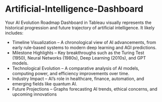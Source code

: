 # Artificial-Intelligence-Dashboard

Your AI Evolution Roadmap Dashboard in Tableau visually represents the historical progression and future trajectory of artificial intelligence. It likely includes:

- Timeline Visualization – A chronological view of AI advancements, from early rule-based systems to modern deep learning and AGI predictions.
- Milestone Highlights – Key breakthroughs such as the Turing Test (1950), Neural Networks (1980s), Deep Learning (2010s), and GPT models.
- Technological Evolution – A comparative analysis of AI models, computing power, and efficiency improvements over time.
- Industry Impact – AI’s role in healthcare, finance, automation, and emerging fields like quantum AI.
- Future Projections – Graphs forecasting AI trends, ethical concerns, and upcoming innovations

